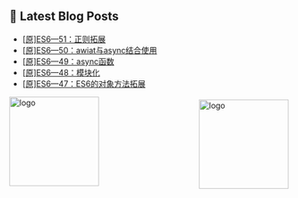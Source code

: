 ## 📕 Latest Blog Posts

<!-- BLOG-POST-LIST:START -->
- [[原]ES6—51：正则拓展](https://blog.csdn.net/sinat_41696687/article/details/114582610)
- [[原]ES6—50：awiat与async结合使用](https://blog.csdn.net/sinat_41696687/article/details/114573922)
- [[原]ES6—49：async函数](https://blog.csdn.net/sinat_41696687/article/details/114550057)
- [[原]ES6—48：模块化](https://blog.csdn.net/sinat_41696687/article/details/114517025)
- [[原]ES6—47：ES6的对象方法拓展](https://blog.csdn.net/sinat_41696687/article/details/114484089)
<!-- BLOG-POST-LIST:END -->
<img src="https://github-readme-stats.vercel.app/api?username=qq1120637483&show_icons=true" alt="logo" height="160" align="right" style="margin: 5px; margin-bottom: 20px;" />

<img src="https://github-profile-trophy.vercel.app/?username=qq1120637483&theme=flat&column=7" alt="logo" height="160" align="center" style="margin: auto; margin-bottom: 20px;" />


<!--
**qq1120637483/qq1120637483** is a ✨ _special_ ✨ repository because its `README.md` (this file) appears on your GitHub profile.

Here are some ideas to get you started:

- 🔭 I’m currently working on ...
- 🌱 I’m currently learning ...
- 👯 I’m looking to collaborate on ...
- 🤔 I’m looking for help with ...
- 💬 Ask me about ...
- 📫 How to reach me: ...
- 😄 Pronouns: ...
- ⚡ Fun fact: ...
-->
